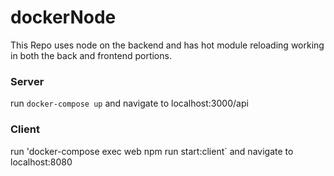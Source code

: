 # dockerNode
This Repo uses node on the backend and has hot module reloading
working in both the back and frontend portions.

### Server
run `docker-compose up` and navigate to localhost:3000/api 
### Client
run 'docker-compose exec web npm run start:client` and navigate to localhost:8080